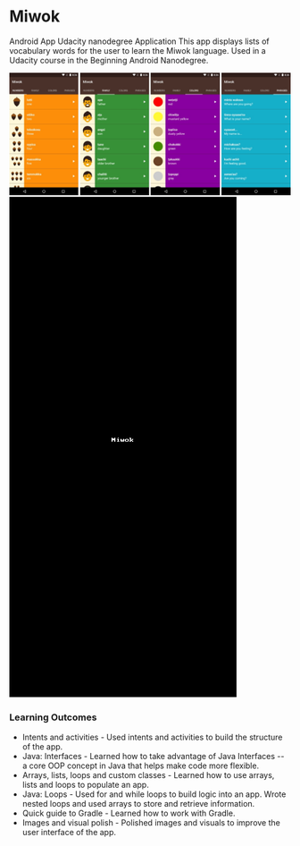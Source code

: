 # Miwok
 Android App Udacity nanodegree Application 
 This app displays lists of vocabulary words for the user to learn the Miwok language. Used in a Udacity course in the Beginning Android Nanodegree.
 
 <img src='https://github.com/Ahmedsafwat101/Miwok/blob/master/app.jpg' title='Video Walkthrough' width='' alt='Video Walkthrough' />
 
  <img src='https://github.com/Ahmedsafwat101/Miwok/blob/master/Miwok.gif' title='Video Walkthrough' width='' alt='Video Walkthrough' />
  
### Learning Outcomes

* Intents and activities - Used intents and activities to build the structure of the app.
* Java: Interfaces - Learned how to take advantage of Java Interfaces -- a core OOP concept in Java that helps make code more flexible.
* Arrays, lists, loops and custom classes - Learned how to use arrays, lists and loops to populate an app.
* Java: Loops - Used for and while loops to build logic into an app. Wrote nested loops and used arrays to store and retrieve information.
* Quick guide to Gradle - Learned how to work with Gradle.
* Images and visual polish - Polished images and visuals to improve the user interface of the app.


